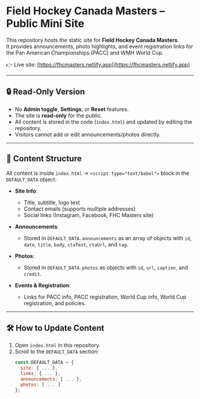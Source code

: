 # Field Hockey Canada Masters – Public Mini Site

This repository hosts the static site for **Field Hockey Canada Masters**.  
It provides announcements, photo highlights, and event registration links for the Pan American Championships (PACC) and WMH World Cup.

👉 Live site: [https://fhcmasters.netlify.app](https://fhcmasters.netlify.app)

---

## 🔒 Read-Only Version
- No **Admin toggle**, **Settings**, or **Reset** features.  
- The site is **read-only** for the public.  
- All content is stored in the code (`index.html`) and updated by editing the repository.  
- Visitors cannot add or edit announcements/photos directly.

---

## 📌 Content Structure
All content is inside `index.html` → `<script type="text/babel">` block in the `DEFAULT_DATA` object:

- **Site Info**:  
  - Title, subtitle, logo text  
  - Contact emails (supports multiple addresses)  
  - Social links (Instagram, Facebook, FHC Masters site)  

- **Announcements**:  
  - Stored in `DEFAULT_DATA.announcements` as an array of objects with `id`, `date`, `title`, `body`, `ctaText`, `ctaUrl`, and `tag`.

- **Photos**:  
  - Stored in `DEFAULT_DATA.photos` as objects with `id`, `url`, `caption`, and `credit`.

- **Events & Registration**:  
  - Links for PACC info, PACC registration, World Cup info, World Cup registration, and policies.

---

## 🛠 How to Update Content
1. Open `index.html` in this repository.
2. Scroll to the `DEFAULT_DATA` section:
   ```js
   const DEFAULT_DATA = {
     site: { ... },
     links: { ... },
     announcements: [ ... ],
     photos: [ ... ]
   };

